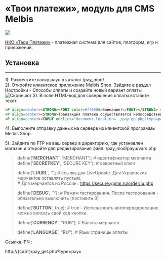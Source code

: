 # «Твои платежи», модуль для CMS Melbis

![](https://repository-images.githubusercontent.com/638835276/ff494b04-d65b-4843-8759-e85c689a7e80)

[НКО «Твои Платежи»](https://YPMN.ru/ "Платёжная система для сайтов, платформ и приложений") - платёжная система для сайтов, платформ, игр и приложений.


## Установка
-------------
1). Разместите папку payu в каталог /pay_mod/ <br>
2). Откройте клиентское приложение Melbis Shop. Зайдите в раздел Настройки - Способы оплаты и создайте новый вариант оплаты  <br>
![Скриншот][1]
3). В поле HTML-код для совершения оплаты вставьте текст: <br>

```HTML
<P align=center><STRONG><FONT color=#ff0000>Внимание!</FONT></STRONG> </P>
<P align=center><STRONG>Транзакция платежа осуществляется непосредственно на защищенном сайте компании «Твои Платежи».</STRONG></P><BR>
<P align=center><INPUT onclick="document.location='./pay_go.php?type=payu&amp;{PHPSESSID}'" type=button value="Оплатить"></P>
```

4). Выполните отправку данных на сервере из клиентской программы Melbis Shop. <br>

5). Зайдите по FTP на ваш сервер в директорию, где установлен магазин и откройте для редактирования файл: /pay_mod/payu/vars.php 

>	define('__MERCHANT__', 'MERCHANT'); # идентификатор мерчанта
>	define('__SECRETKEY__', 'SECURE KEY'); # секретный ключ
>
>define('__LUURL__', ''); # ссылка для LiveUpdate. Для Украинских мерчантов оставлять пустым. <br>
>						 # Для мерчантов из России : https://secure.ypmn.ru/order/lu.php
>
>define('__DEBUG__', '1'); # Режим тестирования.  После тестирования - обязательно выключить (поставить 0)
>
>define('__BUTTON__', true); # true - Использовать автопереадресацию. можно вписать свой код кнопки.  
>
>define('__CURRENCY__', "RUB"); # Валюта мерчанта
>
>define('__LANGUAGE__', "RU"); # Язык страницы оплаты


Ссылка IPN : 

http://{сайт}/pay_get.php?type=payu


[1]: https://raw.github.com/PayUUA/Melbis/master/screenshot.jpg
